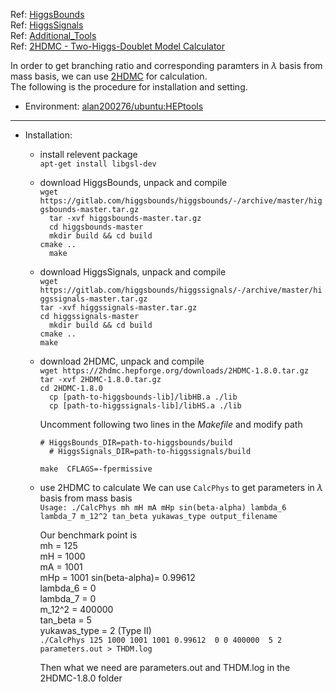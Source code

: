 Ref: [HiggsBounds](https://gitlab.com/higgsbounds/higgsbounds)  
Ref: [HiggsSignals](https://gitlab.com/higgsbounds/higgssignals)  
Ref: [Additional_Tools](https://gitlab.com/higgsbounds/additional_tools)  
Ref: [2HDMC - Two-Higgs-Doublet Model Calculator](https://arxiv.org/abs/0902.0851)  


In order to get branching ratio and corresponding paramters in $\lambda$ basis from mass basis, we can use [2HDMC](https://arxiv.org/abs/0902.0851) for calculation.   
The following is the procedure for installation and setting.

* Environment: [alan200276/ubuntu:HEPtools](https://hub.docker.com/layers/126824214/alan200276/ubuntu/HEPtools/images/sha256-4493b662288826ca93545ffb66572e796701a634ef1871da900e86177ea489c9?context=explore)

---

* Installation:
    * install relevent package  
        `
        apt-get install libgsl-dev  
        `
    * download HiggsBounds, unpack and compile  
        `
        wget https://gitlab.com/higgsbounds/higgsbounds/-/archive/master/higgsbounds-master.tar.gz  
        `    
        `  
        tar -xvf higgsbounds-master.tar.gz
        `     
        `  
        cd higgsbounds-master
        `     
        `  
        mkdir build && cd build
        `    
        `
        cmake ..        
        `   
        `  
        make
        `  


    * download HiggsSignals, unpack and compile  
        `
        wget https://gitlab.com/higgsbounds/higgssignals/-/archive/master/higgssignals-master.tar.gz
        `   
        `
        tar -xvf higgssignals-master.tar.gz
        `   
        `
        cd higgssignals-master
        `  
        `  
        mkdir build && cd build
        `    
        `
        cmake ..        
        `   
        `
        make
        `
    
    * download 2HDMC, unpack and compile  
        `
        wget https://2hdmc.hepforge.org/downloads/2HDMC-1.8.0.tar.gz    
        `   
        `
        tar -xvf 2HDMC-1.8.0.tar.gz 
        `   
        `
        cd 2HDMC-1.8.0   
        `   
        `  
        cp [path-to-higgsbounds-lib]/libHB.a ./lib
        `  
        `  
        cp [path-to-higgssignals-lib]/libHS.a ./lib
        `  
          
        Uncomment following two lines in the  *Makefile* and modify path
        
        `
            # HiggsBounds_DIR=path-to-higgsbounds/build   
        `  
        `  
            # HiggsSignals_DIR=path-to-higgssignals/build  
        `
    
        `
        make  CFLAGS=-fpermissive
        `
        
    * use 2HDMC to calculate
        We can use `CalcPhys` to get parameters in $\lambda$ basis from mass basis  
        `
        Usage: ./CalcPhys mh mH mA mHp sin(beta-alpha) lambda_6 lambda_7 m_12^2 tan_beta yukawas_type output_filename  
        `
        
        Our benchmark point is   
        mh = 125  
        mH = 1000  
        mA = 1001  
        mHp = 1001 
        sin(beta-alpha)= 0.99612  
        lambda_6 = 0  
        lambda_7 = 0  
        m_12^2 = 400000  
        tan_beta = 5   
        yukawas_type = 2 (Type II)  
        `
        ./CalcPhys 125 1000 1001 1001 0.99612  0 0 400000  5 2 parameters.out > THDM.log  
        `
        
        Then what we need are parameters.out and THDM.log in the 2HDMC-1.8.0 folder